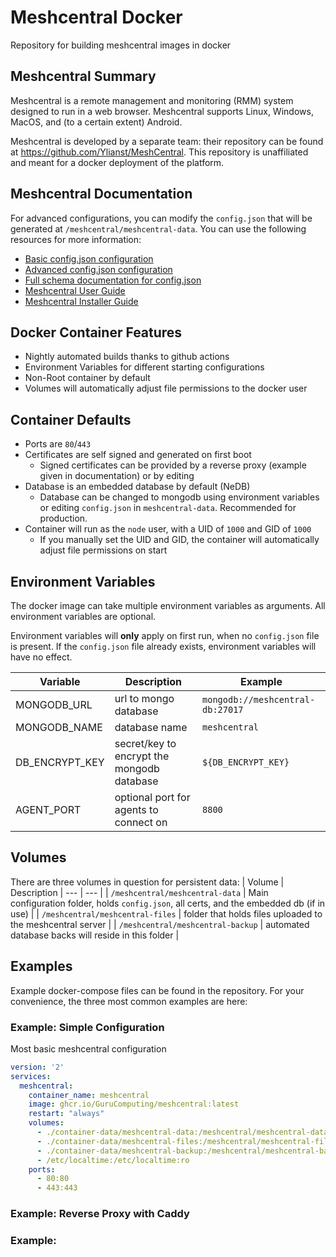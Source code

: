 # Meshcentral Docker
Repository for building meshcentral images in docker

## Meshcentral Summary
Meshcentral is a remote management and monitoring (RMM) system designed to run in a web browser. Meshcentral supports Linux, Windows, MacOS, and (to a certain extent) Android.

Meshcentral is developed by a separate team: their repository can be found at https://github.com/Ylianst/MeshCentral. This repository is unaffiliated and meant for a docker deployment of the platform.

## Meshcentral Documentation
For advanced configurations, you can modify the `config.json` that will be generated at `/meshcentral/meshcentral-data`. You can use the following resources for more information:

* [Basic config.json configuration](https://github.com/Ylianst/MeshCentral/blob/master/sample-config.json)
* [Advanced config.json configuration](https://github.com/Ylianst/MeshCentral/blob/master/sample-config-advanced.json)
* [Full schema documentation for config.json](https://github.com/Ylianst/MeshCentral/blob/master/meshcentral-config-schema.jsonp-0[])
* [Meshcentral User Guide](https://info.meshcentral.com/downloads/MeshCentral2/MeshCentral2UserGuide.pdf)
* [Meshcentral Installer Guide](https://info.meshcentral.com/downloads/MeshCentral2/MeshCentral2InstallGuide.pdf)

## Docker Container Features

* Nightly automated builds thanks to github actions
* Environment Variables for different starting configurations
* Non-Root container by default
* Volumes will automatically adjust file permissions to the docker user

## Container Defaults
* Ports are `80`/`443`
* Certificates are self signed and generated on first boot
    * Signed certificates can be provided by a reverse proxy (example given in documentation) or by editing 
* Database is an embedded database by default (NeDB)
    * Database can be changed to mongodb using environment variables or editing `config.json` in `meshcentral-data`. Recommended for production.
* Container will run as the `node` user, with a UID of `1000` and GID of `1000`
    * If you manually set the UID and GID, the container will automatically adjust file permissions on start

## Environment Variables
The docker image can take multiple environment variables as arguments. All environment variables are optional.

Environment variables will **only** apply on first run, when no `config.json` file is present. If the `config.json` file already exists, environment variables will have no effect.

| Variable  | Description | Example |
| ------------- | ------------- | ------------- |
| MONGODB_URL | url to mongo database | `mongodb://meshcentral-db:27017` |
| MONGODB_NAME | database name | `meshcentral` |
| DB_ENCRYPT_KEY | secret/key to encrypt the mongodb database | `${DB_ENCRYPT_KEY}` |
| AGENT_PORT  | optional port for agents to connect on | `8800` |

## Volumes
There are three volumes in question for persistent data:
| Volume | Description
| --- | --- |
| `/meshcentral/meshcentral-data` | Main configuration folder, holds `config.json`, all certs, and the embedded db (if in use) |
| `/meshcentral/meshcentral-files` | folder that holds files uploaded to the meshcentral server |
| `/meshcentral/meshcentral-backup` | automated database backs will reside in this folder |

## Examples
Example docker-compose files can be found in the repository. For your convenience, the three most common examples are here:

### Example: Simple Configuration
Most basic meshcentral configuration
```yaml
version: '2'
services:
  meshcentral:
    container_name: meshcentral
    image: ghcr.io/GuruComputing/meshcentral:latest
    restart: "always"
    volumes:
      - ./container-data/meshcentral-data:/meshcentral/meshcentral-data
      - ./container-data/meshcentral-files:/meshcentral/meshcentral-files
      - ./container-data/meshcentral-backup:/meshcentral/meshcentral-backup
      - /etc/localtime:/etc/localtime:ro
    ports:
      - 80:80
      - 443:443
```

### Example: Reverse Proxy with Caddy

### Example: 